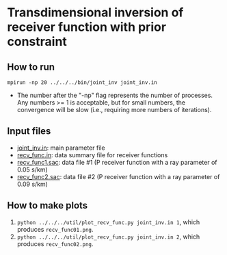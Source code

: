 # Transdimensional inversion of receiver function with prior constraint

## How to run

`mpirun -np 20 ../../../bin/joint_inv joint_inv.in`
* The number after the "-np" flag represents the number of processes. Any numbers >= 1 is acceptable, but for small numbers, the convergence will be slow (i.e., requiring more numbers of iterations).

## Input files

* [joint_inv.in](https://github.com/akuhara/SEIS_FILO/blob/master/sample/joint_inv/case_2_rec_func_with_ref_vmod/joint_inv.in): main parameter file
* [recv_func.in](https://github.com/akuhara/SEIS_FILO/blob/master/sample/joint_inv/case_2_rec_func_with_ref_vmod/recv_func.in): data summary file for receiver functions
* [recv_func1.sac](https://github.com/akuhara/SEIS_FILO/blob/master/sample/joint_inv/case_2_rec_func_with_ref_vmod/recv_func1.sac): data file #1 (P receiver function with a ray parameter of 0.05 s/km)
* [recv_func2.sac](https://github.com/akuhara/SEIS_FILO/blob/master/sample/joint_inv/case_2_rec_func_with_ref_vmod/recv_func2.sac): data file #2 (P receiver function with a ray parameter of 0.09 s/km)

## How to make plots

1. `python ../../../util/plot_recv_func.py joint_inv.in 1`, which produces `recv_func01.png`.
2. `python ../../../util/plot_recv_func.py joint_inv.in 2`, which produces `recv_func02.png`.

